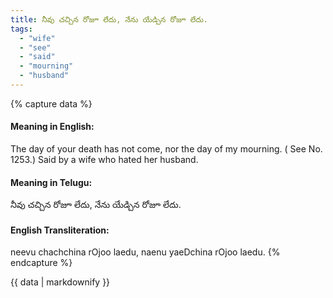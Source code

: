 ```yaml
---
title: నీవు చచ్చిన రోజూ లేదు, నేను యేడ్చిన రోజూ లేదు.
tags:
  - "wife"
  - "see"
  - "said"
  - "mourning"
  - "husband"
---
```


{% capture data %}
#### Meaning in English:
The day of your death has not come, nor the day of my mourning.
( See No. 1253.)
Said by a wife who hated her husband.

#### Meaning in Telugu:
నీవు చచ్చిన రోజూ లేదు, నేను యేడ్చిన రోజూ లేదు.

#### English Transliteration:
neevu chachchina rOjoo laedu, naenu yaeDchina rOjoo laedu.
{% endcapture %}

<div class="notice">{{ data | markdownify }}</div>

